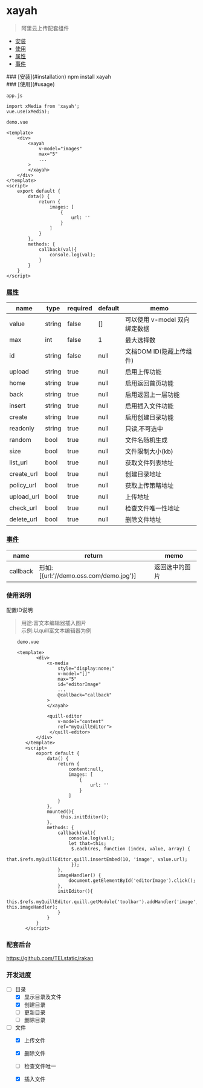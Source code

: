 # xayah

> 阿里云上传配套组件

* [安装](#installation)
* [使用](#usage)
* [属性](#props)
* [事件](#events)

<div id="installation"></div>
### [安装](#installation)
    npm install xayah

<div id="usage"></div>
### [使用](#usage)
    
    app.js
    
    import xMedia from 'xayah';
    vue.use(xMedia);
 
    demo.vue
     
    <template>
        <div>
            <xayah
                v-model="images"
                max="5"
                ...
            >
            </xayah>
        </div>
    </template>
    <script>
        export default {
            data() {
                return {
                    images: [
                        {
                            url: ''
                        }
                    ]
                }
            },
            methods: {
                callback(val){
                    console.log(val);
                }
            }
        }
    </script>
 
 
<div id="props"></div>

### [属性](#props)

 | name       | type   |required  |default|memo  |
 | -------    | ----   |--------  |------|-------|
 | value      | string | false    | []   | 可以使用 v-model 双向绑定数据|
 | max        | int    | false    | 1    | 最大选择数|
 | id         | string | false    | null | 文档DOM ID(隐藏上传组件)|
 | upload        | string | true     | null | 启用上传功能|
 | home  | string | true     | null | 启用返回首页功能|
 | back  | string | true     | null | 启用返回上一层功能|
 | insert | string | true     | null | 启用插入文件功能|
 | create  | string | true     | null | 启用创建目录功能|
 | readonly    | string | true     | null | 只读,不可选中  |
 | random    | bool | true     | null | 文件名随机生成  |
 | size    | bool | true     | null | 文件限制大小(kb)  |
 | list_url    | bool | true     | null | 获取文件列表地址  |
 | create_url    | bool | true     | null | 创建目录地址  |
 | policy_url    | bool | true     | null | 获取上传策略地址  |
 | upload_url    | bool | true     | null | 上传地址  |
 | check_url    | bool | true     | null | 检查文件唯一性地址  |
 | delete_url    | bool | true     | null | 删除文件地址  |

<div id="events"></div>

### [事件](#events)
 
 | name       | return |memo  |   
 | --- | ----- | ------|
 | callback   | 形如:\[\{url:'//demo.oss.com/demo.jpg'\}\]  | 返回选中的图片| 
 
### 使用说明

配置ID说明
>用途:富文本编辑器插入图片       
>示例:以quill富文本编辑器为例

        demo.vue
         
        <template>
               <div>
                   <x-media
                       style="display:none;"
                       v-model="[]"
                       max="5"
                       id="editorImage"
                       ...
                       @callback="callback"
                   >
                   </xayah>
                   
                   <quill-editor
                       v-model="content"
                       ref="myQuillEditor">
                    </quill-editor>
               </div>
           </template>
           <script>
               export default {
                   data() {
                       return {
                           content:null,
                           images: [
                               {
                                   url: ''
                               }
                           ]
                       }
                   },
                   mounted(){
                        this.initEditor();                    
                   },
                   methods: {
                       callback(val){
                           console.log(val);
                           let that=this;
                            $.each(res, function (index, value, array) {
                               that.$refs.myQuillEditor.quill.insertEmbed(10, 'image', value.url);
                            });
                       },
                       imageHandler() {
                           document.getElementById('editorImage').click();
                       },
                       initEditor(){
                            this.$refs.myQuillEditor.quill.getModule('toolbar').addHandler('image', this.imageHandler);
                       }
                   }
               }
           </script> 
    
### 配套后台
  
  https://github.com/TELstatic/rakan

### 开发进度

- [ ] 目录
    - [x] 显示目录及文件
    - [x] 创建目录
    - [ ] 更新目录
    - [ ] 删除目录
- [ ] 文件
    - [x] 上传文件
    - [x] 删除文件
    - [ ] 检查文件唯一
    - [x] 插入文件
 
 
 